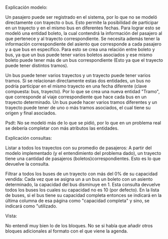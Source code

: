 Explicación modelo: 

Un pasajero puede ser registrado en el sistema, por lo que no se modeló directamente con trayecto o bus. Esto permite la posibilidad de participar en un trayecto y en el mismo bus en diferentes fechas. Para lograr esto se modeló una entidad boleto, la cual contendrá la información del pasajero al que pertenece y al trayecto correspondiente. Se necesita además tener la información correspondiente del asiento que corresponde a cada pasajero y a que bus en específico. Para esto se crea una relación entre boleto y bus, ya que un bus puede tener varios boletos asociados y ese mismo boleto puede tener más de un bus correspondiente (Esto ya que el trayecto puede tener distintos tramos).

Un bus puede tener varios trayectos y un trayecto puede tener varios tramos. Si se relacionan directamente estas dos entidades, un bus no podría participar en el mismo trayecto en una fecha diferente (clave compuesta: bus, trayecto). Por lo que se crea una nueva entidad "Tramo", que corresponde al viaje correspondiente que hace cada bus en un trayecto determinado. Un bus puede hacer varios tramos diferentes y un trayecto puede tener de uno o más tramos asociados, el cual tiene su origen y final asociados. 

Psdt: No se modeló más de lo que se pidió, por lo que en un problema real se debería completar con más atributos las entidades. 

Explicación consultas:

Listar a todos los trayectos con su promedio de pasajeros: A partir del modelo implementado (y el entendimiento del problema dado), un trayecto tiene una cantidad de pasajeros (boletos)correspondientes. Esto es lo que devuelve la consulta. 

Filtrar a todos los buses de un trayecto con más del 0% de su capacidad vendida: Cada vez que se asigna un a un bus un boleto con un asiento determinado, la capacidad del bus disminuye en 1. Esta consulta devuelve todos los buses los cuales su capacidad no es 10 (por defecto). En la lista de buses, si el bus tiene su capacidad completa entonces se indicará en la última columna de esa página como "capacidad completa" y sino, se indicará como "utilizado.


Vista:

No entendí muy bien lo de los bloques. No se si había que añadir otros bloques adicionales al formato con el que viene la agenda. 
